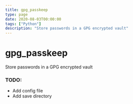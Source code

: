 ```yaml
---
title: gpg_passkeep
type: page
date: 2020-08-03T00:00:00
tags: ["Python"]
description: "Store passwords in a GPG encrypted vault"
---
```


# gpg_passkeep

Store passwords in a GPG encrypted vault

### TODO:

- Add config file
- Add save directory
